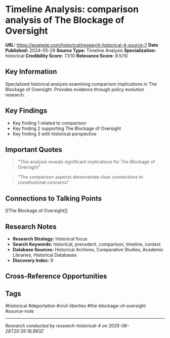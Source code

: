 # Timeline Analysis: comparison analysis of The Blockage of Oversight

**URL:** https://example.com/historical/research-historical-4-source-7
**Date Published:** 2024-05-29
**Source Type:** Timeline Analysis
**Specialization:** historical
**Credibility Score:** 7.1/10
**Relevance Score:** 9.5/10

## Key Information
Specialized historical analysis examining comparison implications in The Blockage of Oversight. Provides evidence through policy evolution research.

## Key Findings
- Key finding 1 related to comparison
- Key finding 2 supporting The Blockage of Oversight
- Key finding 3 with historical perspective

## Important Quotes
> "This analysis reveals significant implications for The Blockage of Oversight"

> "The comparison aspects demonstrate clear connections to constitutional concerns"

## Connections to Talking Points
[[The Blockage of Oversight]]

## Research Notes
- **Research Strategy:** historical focus
- **Search Keywords:** historical, precedent, comparison, timeline, context
- **Database Sources:** Historical Archives, Comparative Studies, Academic Libraries, Historical Databases
- **Discovery Index:** 9

## Cross-Reference Opportunities
<!-- Audit agents will populate this section -->

## Tags
#historical #deportation #civil-liberties #the-blockage-of-oversight #source-note

---
*Research conducted by research-historical-4 on 2025-06-28T20:35:18.993Z*
